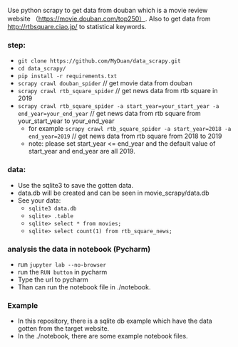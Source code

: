 Use python scrapy to get data from douban which is a movie review website （https://movie.douban.com/top250）.
Also to get data from http://rtbsquare.ciao.jp/ to statistical keywords.

### step:

- `git clone https://github.com/MyDuan/data_scrapy.git`
- `cd data_scrapy/`
- `pip install -r requirements.txt`
- `scrapy crawl douban_spider` // get movie data from douban
- `scrapy crawl rtb_square_spider`  // get news data from rtb square in 2019
- `scrapy crawl rtb_square_spider -a start_year=your_start_year -a end_year=your_end_year`  // get news data from rtb square from your_start_year to your_end_year
    - for example `scrapy crawl rtb_square_spider -a start_year=2018 -a end_year=2019` // get news data from rtb square from 2018 to 2019
    - note: please set start_year <= end_year and the default value of start_year and end_year are all 2019.
### data:

- Use the sqlite3 to save the gotten data.
- data.db will be created and can be seen in movie_scrapy/data.db
- See your data:
    - `sqlite3 data.db`
    - `sqlite> .table`
    - `sqlite> select * from movies;`
    - `sqlite> select count(1) from rtb_square_news;`
    
### analysis the data in notebook (Pycharm)
- run `jupyter lab --no-browser`
- run the `RUN button` in pycharm
- Type the url to pycharm
- Than can run the notebook file in ./notebook.

### Example
- In this repository, there is a sqlite db example which have the data gotten from the target website.
- In the ./notebook, there are some example notebook files.
